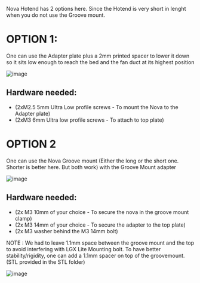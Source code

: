 Nova Hotend has 2 options here. Since the Hotend is very short in lenght when you do not use the Groove mount.

# OPTION 1: 
One can use the Adapter plate plus a 2mm printed spacer to lower it down so it sits low enough to reach the bed and the fan duct at its highest position

![image](https://user-images.githubusercontent.com/37383368/143942257-a77113ba-d029-484b-9abf-eee4c4fa822c.png)

## Hardware needed:
- (2xM2.5 5mm Ultra Low profile screws - To mount the Nova to the Adapter plate)	
- (2xM3 6mm Ultra low profile screws - To attach to top plate)

# OPTION 2
One can use the Nova Groove mount (Either the long or the short one. Shorter is better here. But both work) with the Groove Mount adapter 

![image](https://user-images.githubusercontent.com/37383368/143942579-d484e835-fdc3-4565-8a4c-c197477570eb.png)

## Hardware needed:
- (2x M3 10mm of your choice - To secure the nova in the groove mount clamp)
- (2x M3 14mm of your choice - To secure the adapter to the top plate)
- (2x M3 washer behind the M3 14mm bolt)

NOTE : We had to leave 1.1mm space between the groove mount and the top to avoid interfering with LGX Lite Mounting bolt. To have better stability/rigidity, one can add a 1.1mm spacer on top of the groovemount. (STL provided in the STL folder)

![image](https://user-images.githubusercontent.com/37383368/143498735-fbd6551f-7e96-4866-a7c8-0f93851d414e.png)

